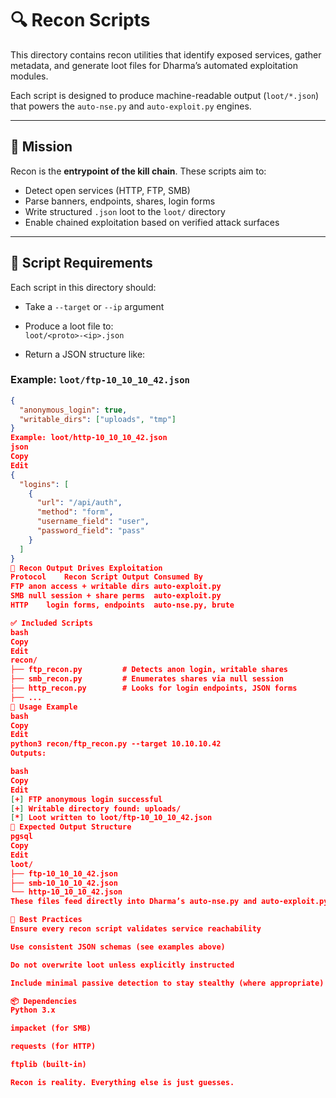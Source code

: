 # 🔍 Recon Scripts

This directory contains recon utilities that identify exposed services, gather metadata, and generate loot files for Dharma’s automated exploitation modules.

Each script is designed to produce machine-readable output (`loot/*.json`) that powers the `auto-nse.py` and `auto-exploit.py` engines.

---

## 📌 Mission

Recon is the **entrypoint of the kill chain**. These scripts aim to:

- Detect open services (HTTP, FTP, SMB)
- Parse banners, endpoints, shares, login forms
- Write structured `.json` loot to the `loot/` directory
- Enable chained exploitation based on verified attack surfaces

---

## 📁 Script Requirements

Each script in this directory should:

- Take a `--target` or `--ip` argument
- Produce a loot file to:  
  `loot/<proto>-<ip>.json`

- Return a JSON structure like:

### Example: `loot/ftp-10_10_10_42.json`

```json
{
  "anonymous_login": true,
  "writable_dirs": ["uploads", "tmp"]
}
Example: loot/http-10_10_10_42.json
json
Copy
Edit
{
  "logins": [
    {
      "url": "/api/auth",
      "method": "form",
      "username_field": "user",
      "password_field": "pass"
    }
  ]
}
🔱 Recon Output Drives Exploitation
Protocol	Recon Script Output	Consumed By
FTP	anon access + writable dirs	auto-exploit.py
SMB	null session + share perms	auto-exploit.py
HTTP	login forms, endpoints	auto-nse.py, brute

✅ Included Scripts
bash
Copy
Edit
recon/
├── ftp_recon.py         # Detects anon login, writable shares
├── smb_recon.py         # Enumerates shares via null session
├── http_recon.py        # Looks for login endpoints, JSON forms
├── ...
🔧 Usage Example
bash
Copy
Edit
python3 recon/ftp_recon.py --target 10.10.10.42
Outputs:

bash
Copy
Edit
[+] FTP anonymous login successful
[+] Writable directory found: uploads/
[*] Loot written to loot/ftp-10_10_10_42.json
📁 Expected Output Structure
pgsql
Copy
Edit
loot/
├── ftp-10_10_10_42.json
├── smb-10_10_10_42.json
└── http-10_10_10_42.json
These files feed directly into Dharma’s auto-nse.py and auto-exploit.py.

🧠 Best Practices
Ensure every recon script validates service reachability

Use consistent JSON schemas (see examples above)

Do not overwrite loot unless explicitly instructed

Include minimal passive detection to stay stealthy (where appropriate)

📦 Dependencies
Python 3.x

impacket (for SMB)

requests (for HTTP)

ftplib (built-in)

Recon is reality. Everything else is just guesses.
